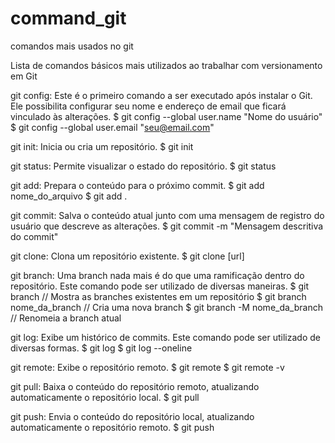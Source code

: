 # command_git
comandos mais usados no git

Lista de comandos básicos mais utilizados ao trabalhar com versionamento em Git

git config: Este é o primeiro comando a ser executado após instalar o Git. Ele possibilita configurar seu nome e endereço de email que ficará vinculado às alterações.
$ git config --global user.name "Nome do usuário"
$ git config --global user.email "seu@email.com"

git init: Inicia ou cria um repositório.
$ git init

git status: Permite visualizar o estado do repositório.
$ git status

git add: Prepara o conteúdo para o próximo commit.
$ git add nome_do_arquivo
$ git add .

git commit: Salva o conteúdo atual junto com uma mensagem de registro do usuário que descreve as alterações.
$ git commit -m "Mensagem descritiva do commit"

git clone: Clona um repositório existente.
$ git clone [url]

git branch: Uma branch nada mais é do que uma ramificação dentro do repositório. Este comando pode ser utilizado de diversas maneiras.
$ git branch // Mostra as branches existentes em um repositório
$ git branch nome_da_branch // Cria uma nova branch
$ git branch -M nome_da_branch // Renomeia a branch atual

git log: Exibe um histórico de commits. Este comando pode ser utilizado de diversas formas.
$ git log
$ git log --oneline

git remote: Exibe o repositório remoto.
$ git remote
$ git remote -v

git pull: Baixa o conteúdo do repositório remoto, atualizando automaticamente o repositório local.
$ git pull

git push: Envia o conteúdo do repositório local, atualizando automaticamente o repositório remoto.
$ git push

